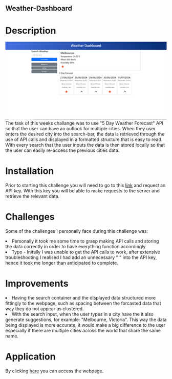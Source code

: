 ## Weather-Dashboard
# Description
<img src="/assets/Images/Weather-Dashboard SS.PNG" alt="Screenshot of the webpage">
The task of this weeks challange was to use "5 Day Weather Forecast" API so that the user can have an outlook for multiple cities. When they user enters the desired city into the search-bar, the data is retrieved through the use of API calls and displayed in a formatted structure that is easy to read. With every search that the user inputs the data is then stored locally so that the user can easily re-access the previous cities data. 

# Installation
Prior to starting this challenge you will need to go to this <a href="https://openweathermap.org/forecast5">link</a> and request an API key. With this key you will be able to make requests to the server and retrieve the relevant data.

# Challenges
Some of the challenges I personally face during this challenge was: 
<li>Personally it took me some time to grasp making API calls and storing the data correctly in order to have everything function accordingly</li>
<li>Typo - Initally I was unable to get the API calls to work, after extensive troubleshooting I realised I had add an unnecessary " " into the API key, hence it took me longer than anticipated to complete.</li>

# Improvements
<li>Having the search container and the displayed data structured more fittingly to the webpage, such as spacing between the forcasted data that way they do not appear as clustered.</li>
<li>With the search input, when the user types in a city have the it also generate suggestions, for example: "Melbourne, Victoria". This way the data being displayed is more accurate, it would make a big difference to the user especially if there are multiple cities across the world that share the same name.</li>

# Application
By clicking <a href="https://cbfcuh.github.io/Weather-Dashboard/">here</a> you can access the webpage.
